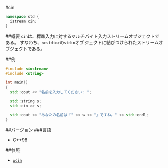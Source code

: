 #cin
```cpp
namespace std {
  istream cin;
}
```

##概要
`cin`は、標準入力に対するマルチバイト入力ストリームオブジェクトである。
すなわち、`<cstdio>`の`stdin`オブジェクトに結びつけられたストリームオブジェクトである。

##例
```cpp
#include <iostream>
#include <string>

int main()
{
  std::cout << "名前を入力してください: ";

  std::string s;
  std::cin >> s;

  std::cout << "あなたの名前は「" << s << "」ですね。" << std::endl;
}
```

##バージョン
###言語
- C++98

##参照
- [`wcin`](./wcin.md.nolink)

